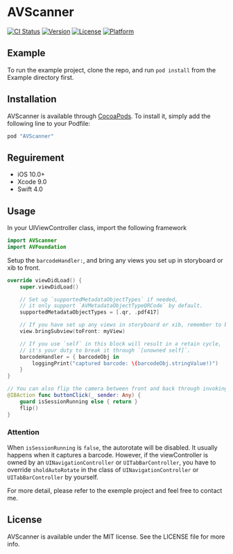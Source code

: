 # AVScanner

[![CI Status](http://img.shields.io/travis/mrfour/AVScanner.svg?style=flat)](https://travis-ci.org/mrfour/AVScanner)
[![Version](https://img.shields.io/cocoapods/v/AVScanner.svg?style=flat)](http://cocoapods.org/pods/AVScanner)
[![License](https://img.shields.io/cocoapods/l/AVScanner.svg?style=flat)](http://cocoapods.org/pods/AVScanner)
[![Platform](https://img.shields.io/cocoapods/p/AVScanner.svg?style=flat)](http://cocoapods.org/pods/AVScanner)

## Example

To run the example project, clone the repo, and run `pod install` from the Example directory first.

## Installation

AVScanner is available through [CocoaPods](http://cocoapods.org). To install
it, simply add the following line to your Podfile:

```ruby
pod "AVScanner"
```

## Reguirement

- iOS 10.0+
- Xcode 9.0
- Swift 4.0

## Usage

In your UIViewController class, import the following framework

``` swift
import AVScanner
import AVFoundation
```

Setup the `barcodeHandler:`, and bring any views you set up in storyboard or xib to front.

``` swift 
override viewDidLoad() {
    super.viewDidLoad()

    // Set up `supportedMetadataObjectTypes` if needed, 
    // it only support `AVMetadataObjectTypeQRCode` by default.
    supportedMetadataObjectTypes = [.qr, .pdf417]    

    // If you have set up any views in storyboard or xib, remember to bring them to front.
    view.bringSubview(toFront: myView)

    // If you use `self` in this block will result in a retain cycle, 
    // it's your duty to break it through `[unowned self]`.
    barcodeHandler = { barcodeObj in
        loggingPrint("captured barcode: \(barcodeObj.stringValue!)")
    }
}

// You can also flip the camera between front and back through invoking `flip()`
@IBAction func buttonClick(_ sender: Any) {
    guard isSessionRunning else { return }
    flip()
}
```

### Attention

When `isSessionRunning` is `false`, the autorotate will be disabled. It usually happens when it captures a barcode. However, if the viewController is owned by an `UINavigationController` or `UITabBarController`, you have to override `sholdAutoRotate` in the class of `UINavigationController` or `UITabBarController` by yourself.

For more detail, please refer to the exemple project and feel free to contact me.

## License

AVScanner is available under the MIT license. See the LICENSE file for more info.
